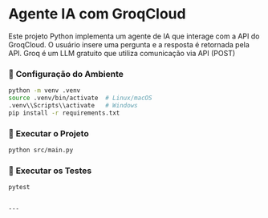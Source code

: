 
# Agente IA com GroqCloud

Este projeto Python implementa um agente de IA que interage com a API do GroqCloud. O usuário insere uma pergunta e a resposta é retornada pela API.
Groq é um LLM gratuito que utiliza comunicação via API (POST)

### 🚀 **Configuração do Ambiente**
```bash
python -m venv .venv
source .venv/bin/activate  # Linux/macOS
.venv\\Scripts\\activate   # Windows
pip install -r requirements.txt
```

### 🔧 **Executar o Projeto**
```bash
python src/main.py
```

### 🧪 **Executar os Testes**
```bash
pytest
```
```

---
